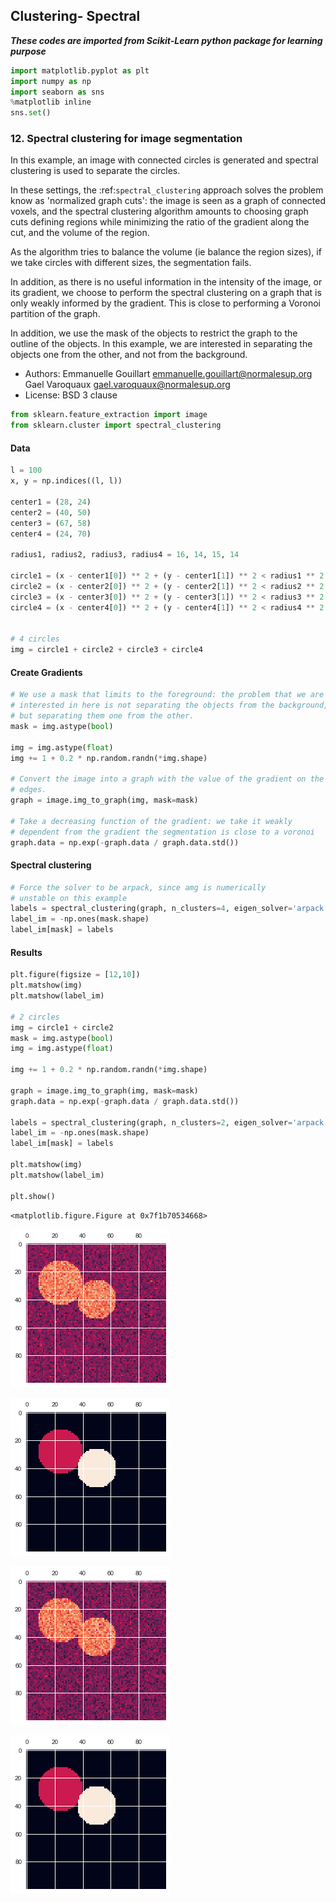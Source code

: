 ## Clustering- Spectral

***These codes are imported from Scikit-Learn python package for learning purpose***


```python
import matplotlib.pyplot as plt
import numpy as np
import seaborn as sns
%matplotlib inline
sns.set()
```

### 12. Spectral clustering for image segmentation

In this example, an image with connected circles is generated and
spectral clustering is used to separate the circles.

In these settings, the :ref:`spectral_clustering` approach solves the problem
know as 'normalized graph cuts': the image is seen as a graph of
connected voxels, and the spectral clustering algorithm amounts to
choosing graph cuts defining regions while minimizing the ratio of the
gradient along the cut, and the volume of the region.

As the algorithm tries to balance the volume (ie balance the region
sizes), if we take circles with different sizes, the segmentation fails.

In addition, as there is no useful information in the intensity of the image,
or its gradient, we choose to perform the spectral clustering on a graph
that is only weakly informed by the gradient. This is close to performing
a Voronoi partition of the graph.

In addition, we use the mask of the objects to restrict the graph to the
outline of the objects. In this example, we are interested in
separating the objects one from the other, and not from the background.

* Authors:  Emmanuelle Gouillart <emmanuelle.gouillart@normalesup.org>
           Gael Varoquaux <gael.varoquaux@normalesup.org>
* License: BSD 3 clause


```python
from sklearn.feature_extraction import image
from sklearn.cluster import spectral_clustering
```

#### Data


```python
l = 100
x, y = np.indices((l, l))

center1 = (28, 24)
center2 = (40, 50)
center3 = (67, 58)
center4 = (24, 70)

radius1, radius2, radius3, radius4 = 16, 14, 15, 14

circle1 = (x - center1[0]) ** 2 + (y - center1[1]) ** 2 < radius1 ** 2
circle2 = (x - center2[0]) ** 2 + (y - center2[1]) ** 2 < radius2 ** 2
circle3 = (x - center3[0]) ** 2 + (y - center3[1]) ** 2 < radius3 ** 2
circle4 = (x - center4[0]) ** 2 + (y - center4[1]) ** 2 < radius4 ** 2


# 4 circles
img = circle1 + circle2 + circle3 + circle4

```

#### Create Gradients


```python
# We use a mask that limits to the foreground: the problem that we are
# interested in here is not separating the objects from the background,
# but separating them one from the other.
mask = img.astype(bool)

img = img.astype(float)
img += 1 + 0.2 * np.random.randn(*img.shape)

# Convert the image into a graph with the value of the gradient on the
# edges.
graph = image.img_to_graph(img, mask=mask)

# Take a decreasing function of the gradient: we take it weakly
# dependent from the gradient the segmentation is close to a voronoi
graph.data = np.exp(-graph.data / graph.data.std())
```

#### Spectral clustering


```python
# Force the solver to be arpack, since amg is numerically
# unstable on this example
labels = spectral_clustering(graph, n_clusters=4, eigen_solver='arpack')
label_im = -np.ones(mask.shape)
label_im[mask] = labels
```

#### Results


```python
plt.figure(figsize = [12,10])
plt.matshow(img)
plt.matshow(label_im)

# 2 circles
img = circle1 + circle2
mask = img.astype(bool)
img = img.astype(float)

img += 1 + 0.2 * np.random.randn(*img.shape)

graph = image.img_to_graph(img, mask=mask)
graph.data = np.exp(-graph.data / graph.data.std())

labels = spectral_clustering(graph, n_clusters=2, eigen_solver='arpack')
label_im = -np.ones(mask.shape)
label_im[mask] = labels

plt.matshow(img)
plt.matshow(label_im)

plt.show()

```


    <matplotlib.figure.Figure at 0x7f1b70534668>



![png](output_13_1.png)



![png](output_13_2.png)



![png](output_13_3.png)



![png](output_13_4.png)



```python

```
